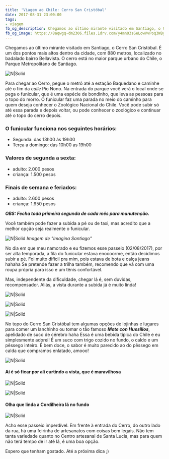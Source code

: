 ```yaml
---
title: 'Viagem ao Chile: Cerro San Cristóbal'
date: 2017-08-31 23:00:00
tags:
- viagem
fb_og_description: Chegamos ao último mirante visitado em Santiago, o Cerro San Cristóbal. É um dos pontos mais altos dentro da cidade, com 880 metros, localizado no badalado bairro Bellavista. O cerro está no maior parque urbano do Chile, o Parque Metropolitano de Santiago.
fb_og_image: https://8aqwgq-dm2306.files.1drv.com/y4mnO3sGeLowVvPoq3WBgX_RUaU42PIOwJ36hsn0wdVDc_4_etESp2HFz6KaqebvkVxSYpaPcZ4HkdaHFKwZNQ8nnmbX21So1ZYgJRMSoOH4ik-yFG6ufGrI6qCFCZsRfH1N_7f61kOpPGoDM-IbdcrrdkTuxiYRnJsBxdJo036mL1dPu_dIpCfKu0iKPFsZ3680gJJTCBmgyrZFNUyD-Cp_Q?width=780&height=520&cropmode=none
---
```


Chegamos ao último mirante visitado em Santiago, o Cerro San Cristóbal.
É um dos pontos mais altos dentro da cidade, com 880 metros, localizado no badalado bairro Bellavista. O cerro está no maior parque urbano do Chile, o Parque Metropolitano de Santiago. 

![N|Solid](https://8aqwgq-dm2306.files.1drv.com/y4mnO3sGeLowVvPoq3WBgX_RUaU42PIOwJ36hsn0wdVDc_4_etESp2HFz6KaqebvkVxSYpaPcZ4HkdaHFKwZNQ8nnmbX21So1ZYgJRMSoOH4ik-yFG6ufGrI6qCFCZsRfH1N_7f61kOpPGoDM-IbdcrrdkTuxiYRnJsBxdJo036mL1dPu_dIpCfKu0iKPFsZ3680gJJTCBmgyrZFNUyD-Cp_Q?width=780&height=520&cropmode=none)
<!-- more -->

Para chegar ao Cerro, pegue o metrô até a estação Baquedano e caminhe até o fim da *calle*  Pio Nono. 
Na entrada do parque você verá o local onde se pega o funicular, que é uma espécie de bondinho, que leva as pessoas para o topo do morro.
O funicular faz uma parada no meio do caminho para quem deseja conhecer o Zoológico Nacional do Chile. Você pode subir só até essa parada e depois voltar, ou pode conhecer o zoológico e continuar até o topo do cerro depois. 

### O funicular funciona nos seguintes horários:
- Segunda: das 13h00 às 19h00
- Terça a domingo: das 10h00 as 19h00

### Valores de segunda a sexta:
- adulto: 2.000 pesos
- criança: 1.500 pesos 

### Finais de semana e feriados:
- adulto: 2.600 pesos 
- criança:  1.950 pesos 

***OBS: Fecha toda primeira segunda de cada mês para manutenção.***

Você também pode fazer a subida a pé ou de taxi, mas acredito que a melhor opção seja realmente o funicular.

![N|Solid](https://8atzgw-dm2306.files.1drv.com/y4myhggmgk3HcY7quho3bdCpDSIFhPBlkzfR5DUG7KOXjsEMkNqdCCRlDT32b2emSUMmWxv6LhfHJTSO1-0CIEr1F8aSO6qgP18X9Ya_dMAYMJMAHlfR3gwJKDHiw-0RD6zIFrOoKcfj06rvZGKHBd5YWZfmS0ODCmMzjryvD-eCiD3nJFf6wU0dA65s5OgAtE4I4X-N1huOtDJFp8R5TO83Q?width=640&height=428&cropmode=none)
*Imagem de "Imagina Santiago"*

No dia em que meu namorado e eu fizemos esse passeio (02/08/2017), por ser alta temporada, a fila do funicular estava enoooorme, então decidimos subir a pé.
Foi muito difícil pra mim, pois estava de bota e calça jeans hahaha
Se pretende fazer a trilha também, recomendo que vá com uma roupa própria para isso e um tênis confortável.

Mas, independente da dificuldade, chegar lá é, sem duvidas, recompensador. 
Aliás, a vista durante a subida já é muito linda!

![N|Solid](https://8aqpdw-dm2306.files.1drv.com/y4m9pXs_5AxQ2lMy_ERSYoRXRmbFHHmZQgaOGVG0roRAEfXOMy46N5Lfr_RtOEoeOEOULFBxeq1KFN8qvEmVj6VqC9ExDklSt5W9MU4WvDzQ_cmf57lh468BKTvFXcaZGPI77eL-LB5LuATfb2YV9xpf_YSPRXxPHQTX5WHkPPpV1RdMgpzFTi0vqKxFGA3tQXx1Chd3aZoQQPzmcQwTPBj9w?width=780&height=519&cropmode=none)

![N|Solid](https://8artsq-dm2306.files.1drv.com/y4miyJM-8k5FiRzkaKZd_ufoZFUTOYncmz_04_7-zTMjHTkVNJkbc-RVniUrGPy7IEcf77lSToQ53RRyl5wCF-xsB3uMAbcTeE4hgIOTwWCIQHNn9YUUEbgGSJTanvY_SKiaISTfV7y_veEnBfnMRo1hDuRZB_xRTB9wbi2MYWxUBsgIzjfmz6PkptJe8ddBkXwE-daS1LFWyUlXVbQEt9DUA?width=780&height=520&cropmode=none)

![N|Solid](https://8atspa-dm2306.files.1drv.com/y4mZROzV8kq-OfEpSgh1n6HW7uJzC399q-V5iAdg3Pg9tb2404H6L2hLTbe78zom2FQLshFtWDmMZKCQsh5JO0kdDXzuoIyrbE0Ch94Ggg3ZAtHuDWiDfI7ExYTto1O6VlWLaVyuYpLDbGErX727rvpBGDHhHX2SIBEGqjsLFWtBiMFhPWoNVBoQVP3h5yiikZnEGWOvm9VQBtOra0kKVTjGQ?width=780&height=520&cropmode=none)

No topo do Cerro San Cristóbal tem algumas opções de lojinhas e lugares para comer um lanchinho ou tomar o tão famoso ***Mote con Huesillos***, apelidado de suco de cérebro haha
Essa é uma bebida típica do Chile e eu simplesmente adorei! É um suco com trigo cozido no fundo, o caldo e um pêssego inteiro. É bem doce, o sabor é muito parecido ao do pêssego em calda que compramos enlatado, amooo!

![N|Solid](https://8aq3ya-dm2306.files.1drv.com/y4maGfHQUQPoq9xI1NeiSJFO6NwYwk7nfrg5R5cg4gYgWvvtu3MH1qy1As-dSAgiZ_BB4qqGVrxh1u3I5645_4sE9tqOiyObozHO4m4Z5TTIeO_ofSPaVT6fWdE9Eanb6e8uDOQlQqkwP7FTwX94tyMil4cuo5m-X1CaO3DqWpMVlxktNUbmGJx5GiIvPD2Xvu5r7uxMGLtq5n8Z3ALpO-5ig?width=780&height=520&cropmode=none)

#### Aí é só ficar por ali curtindo a vista, que é maravilhosa

![N|Solid](https://8armag-dm2306.files.1drv.com/y4mJtGUxVbZmOflSDUYWTdprDcAS9G61SSiEi4hW8-jk6Y-OLLMNCZLnY3GjGH5bE0PZ2AOng5VmCIR9Qrn1wrRA0KPaQy1TQw6J0b8xJcewA_8S7o9gT7Bjx8xsDH2Id9uYIrCAL3DVh98X-svLGhtWVr2k00M7eroZCgOS4SUTlKqFbYuiI6_l5cAwD_AhHpAj2uKSbjekh7CQE7b8KawEg?width=780&height=520&cropmode=none)

![N|Solid](https://8atl9q-dm2306.files.1drv.com/y4mGSo9dXAgMlO-tUDVVzPu0HEvjtJ8HZrZ7mvCxa8gcbFegeCe0g9SOeKHnW5jb7s-TQt7RalDjJjmcbljpLpw9ZJ0JuX_TKSqyJsIW_rPzVIWdQhEQHqQgFXqZvNumUz7CHsadpYwGaS0UOSBARY88EowVKtFVyE57wJMZ1nFHTo6bZSQYOMIcEsxQHTlu1AEssu0N0gZehD5xP8n1LRHKw?width=780&height=520&cropmode=none)

#### Olha que linda a Cordilheira lá no fundo 

![N|Solid](https://8ascuw-dm2306.files.1drv.com/y4mm-wBo--tiLblFozbm9-nU7BAHlHJXaLKHmOWAgJd92Sl0I2wwsajM9Oaz2GUgqhGdFG_n9Yohhg8RtCXdSdabC11F1KHbk9QIYr2a2YMqdiaJumNLZOsaNeWhq_zb7kCDn824T2LhiwwBSulGZC2NMwJO-pruXb2_0j8lPOgk4xFvHydXRCvVxJeC2eQrQGEVGMCV3Y26Y5v31aljHLUUw?width=780&height=520&cropmode=none)

Acho esse passeio imperdível.
Em frente à entrada do Cerro, do outro lado da rua, há uma feirinha de artesanatos com coisas bem legais. Não tem tanta variedade quanto no Centro artesanal de Santa Lucia, mas para quem não terá tempo de ir até lá, é uma boa opção. 

Espero que tenham gostado. 
Até a próxima dica ;) 
